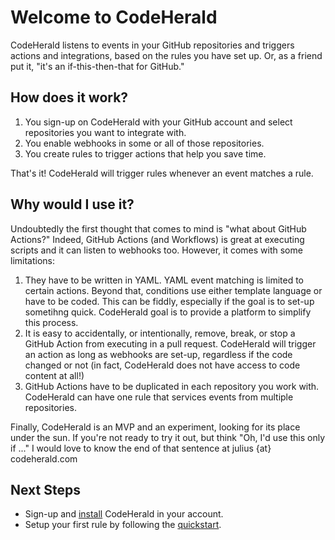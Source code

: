 # Welcome to CodeHerald

CodeHerald listens to events in your GitHub repositories and triggers actions
and integrations, based on the rules you have set up. Or, as a friend put it,
"it's an if-this-then-that for GitHub."

## How does it work?

1. You sign-up on CodeHerald with your GitHub account and select repositories
   you want to integrate with.
2. You enable webhooks in some or all of those repositories.
3. You create rules to trigger actions that help you save time.

That's it! CodeHerald will trigger rules whenever an event matches a rule.

## Why would I use it?

Undoubtedly the first thought that comes to mind is "what about GitHub Actions?"
Indeed, GitHub Actions (and Workflows) is great at executing scripts and it can
listen to webhooks too. However, it comes with some limitations:

1. They have to be written in YAML. YAML event matching is limited to certain
   actions. Beyond that, conditions use either template language or have to be
   coded. This can be fiddly, especially if the goal is to set-up sometihng
   quick. CodeHerald goal is to provide a platform to simplify this process.
2. It is easy to accidentally, or intentionally, remove, break, or stop a GitHub
   Action from executing in a pull request. CodeHerald will trigger an action as
   long as webhooks are set-up, regardless if the code changed or not (in fact,
   CodeHerald does not have access to code content at all!)
3. GitHub Actions have to be duplicated in each repository you work with.
   CodeHerald can have one rule that services events from multiple repositories.

Finally, CodeHerald is an MVP and an experiment, looking for its place under the
sun. If you're not ready to try it out, but think "Oh, I'd use this only if ..."
I would love to know the end of that sentence at julius {at} codeherald.com

## Next Steps

* Sign-up and [install](install.md) CodeHerald in your account.
* Setup your first rule by following the [quickstart](quickstart.md).
